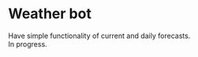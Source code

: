 <h1>Weather bot</h1>
<p>Have simple functionality of current and daily forecasts.<br> In progress.</p>
